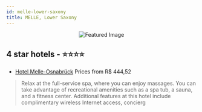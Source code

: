 ```yaml
---
id: melle-lower-saxony
title: MELLE, Lower Saxony
---
```


<center><img src="https://i.travelapi.com/hotels/2000000/1110000/1100700/1100635/ebe0a206_z.jpg" alt="Featured Image" /></center>


##  4 star hotels - ⭐️⭐️⭐️⭐️

-    [Hotel Melle-Osnabrück](https://us.hurb.com/hotels/melle/hotel-melle-osnabruck-JNP-JP110143?cmp=18055) Prices from R$ 444,52
   > Relax at the full-service spa, where you can enjoy massages. You can take advantage of recreational amenities such as a spa tub, a sauna, and a fitness center. Additional features at this hotel include complimentary wireless Internet access, concierg
